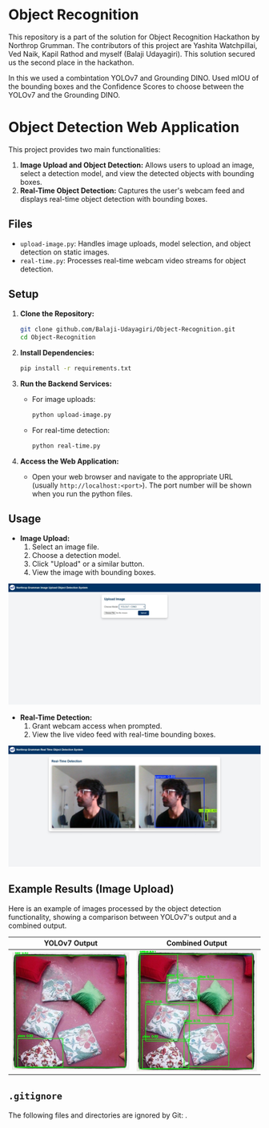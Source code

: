 # Object Recognition

This repository is a part of the solution for Object Recognition Hackathon by Northrop Grumman. The contributors of this project are Yashita Watchpillai, Ved Naik, Kapil Rathod and myself (Balaji Udayagiri). This solution secured us the second place in the hackathon.

In this we used a combintation YOLOv7 and Grounding DINO. Used mIOU of the bounding boxes and the Confidence Scores to choose between the YOLOv7 and the Grounding DINO.

# Object Detection Web Application

This project provides two main functionalities:

1.  **Image Upload and Object Detection:** Allows users to upload an image, select a detection model, and view the detected objects with bounding boxes.
2.  **Real-Time Object Detection:** Captures the user's webcam feed and displays real-time object detection with bounding boxes.

## Files

* `upload-image.py`: Handles image uploads, model selection, and object detection on static images.
* `real-time.py`: Processes real-time webcam video streams for object detection.

## Setup

1.  **Clone the Repository:**
    ```bash
    git clone github.com/Balaji-Udayagiri/Object-Recognition.git
    cd Object-Recognition
    ```
2.  **Install Dependencies:**
    ```bash
    pip install -r requirements.txt
    ```
3.  **Run the Backend Services:**

    * For image uploads:
        ```bash
        python upload-image.py
        ```
    * For real-time detection:
        ```bash
        python real-time.py
        ```
4.  **Access the Web Application:**
    * Open your web browser and navigate to the appropriate URL (usually `http://localhost:<port>`). The port number will be shown when you run the python files.

## Usage

* **Image Upload:**
    1.  Select an image file.
    2.  Choose a detection model.
    3.  Click "Upload" or a similar button.
    4.  View the image with bounding boxes.

![Image Upload Interface](static\images\image-upload.jpeg)

* **Real-Time Detection:**
    1.  Grant webcam access when prompted.
    2.  View the live video feed with real-time bounding boxes.

![Real-Time Interface](static\images\real-time.jpeg)

## Example Results (Image Upload)

Here is an example of images processed by the object detection functionality, showing a comparison between YOLOv7's output and a combined output.


| YOLOv7 Output | Combined Output |
|---|---|
| ![YOLOv7 Result 1](static\images\Picture2.jpg) | ![Combined Result 1](static\images\Picture1.jpg) |

## `.gitignore`

The following files and directories are ignored by Git:
.